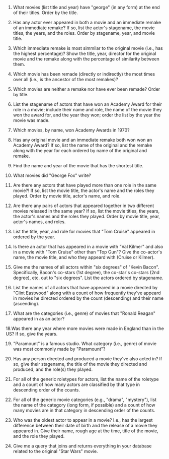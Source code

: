 1. What movies (list title and year) have "george" (in any form) at the end of their titles. Order by the title.

2. Has any actor ever appeared in both a movie and an immediate remake of an immediate remake? If so, list the actor's stagename, the movie titles, the years, and the roles. Order by stagename, year, and movie title.

3. Which immediate remake is most simmilar to the original movie (i.e., has the highest percentage)? Show the title, year, director for the original movie and the remake along with the percentage of similarity between them.

4. Which movie has been remade (directly or indirectly) the most times over all (i.e., is the ancestor of the most remakes)?

5. Which movies are neither a remake nor have ever been remade? Order by title.

6. List the stagename of actors that have won an Academy Award for their role in a movie; include their name and role, the name of the movie they won the award for, and the year they won; order the list by the year the movie was made.

7. Which movies, by name, won Academy Awards in 1970?

8. Has any original movie and an immediate remake both won won an Academy Award? If so, list the name of the original and the remake along with the year for each ordered by name of the original and remake.

9. Find the name and year of the movie that has the shortest title.

10. What movies did "George Fox" write?

11. Are there any actors that have played more than one role in the same movie?! If so, list the movie title, the actor's name and the roles they played. Order by movie title, actor's name, and role.

12. Are there any pairs of actors that appeared together in two different movies released in the same year? If so, list the movie titles, the years, the actor's names and the roles they played. Order by movie title, year, actor's names, and roles.

13. List the title, year, and role for movies that "Tom Cruise" appeared in ordered by the year.

14. Is there an actor that has appeared in a movie with "Val Kilmer" and also in a movie with "Tom Cruise" other than "Top Gun"? Give the co-actor's name, the movie title, and who they appeard with (Cruise or Kilmer).

15. Give me the names of all actors within "six degrees" of "Kevin Bacon". Specifically, Bacon's co-stars (1st degree), the co-star's co-stars (2nd degree), etc. out to "six degrees". List the actors ordered by stagename.

16. List the names of all actors that have appeared in a movie directed by "Clint Eastwood" along with a count of how frequently they've appeard in movies he directed ordered by the count (descending) and their name (ascending).

17. What are the categories (i.e., genre) of movies that "Ronald Reagan" appeared in as an actor?

18.Was there any year where more movies were made in England than in the US? If so, give the years.

19. "Paramount" is a famous studio. What category (i.e., genre) of movie was most commonly made by "Paramount"?

20. Has any person directed and produced a movie they've also acted in? If so, give their stagename, the title of the movie they directed and produced, and the role(s) they played.

21. For all of the generic roletypes for actors, list the name of the roletype and a count of how many actors are classified by that type in descending order of the counts.

22. For all of the generic movie categories (e.g., "drama", "mystery"), list the name of the category (long form, if possible) and a count of how many movies are in that category in descending order of the counts.

23. Who was the oldest actor to appear in a movie? I.e., has the largest difference between their date of birth and the release of a movie they appeared in. Give their name, rough age at the time, title of the movie, and the role they played.

24. Give me a query that joins and returns everything in your database related to the original "Star Wars" movie.
